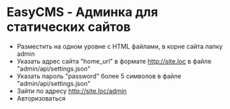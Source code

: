 # EasyCMS - Админка для статических сайтов

- Разместить на одном уровне с HTML файлами, в корне сайта папку admin
- Указать адрес сайта "home_url" в формате http://site.loc в файле "admin/api/settings.json"
- Указать пароль "password" более 5 символов в файле "admin/api/settings.json"
- Зайти по адресу http://site.loc/admin
- Авторизоваться

